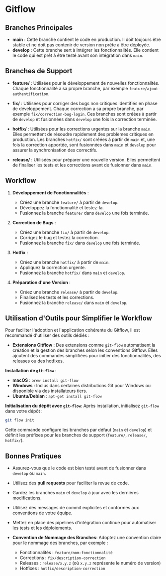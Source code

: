 # Gitflow

## Branches Principales

- **main** : Cette branche contient le code en production. Il doit toujours être stable et ne doit pas contenir de version non prête à être déployée.
- **develop** : Cette branche sert à intégrer les fonctionnalités. Elle contient le code qui est prêt à être testé avant son intégration dans `main`.

## Branches de Support

- **feature/** : Utilisées pour le développement de nouvelles fonctionnalités. Chaque fonctionnalité a sa propre branche, par exemple `feature/ajout-authentification`.
- **fix/** : Utilisées pour corriger des bugs non critiques identifiés en phase de développement. Chaque correction a sa propre branche, par exemple `fix/correction-bug-login`. Ces branches sont créées à partir de `develop` et fusionnées dans `develop` une fois la correction terminée.
- **hotfix/** : Utilisées pour les corrections urgentes sur la branche `main`. Elles permettent de résoudre rapidement des problèmes critiques en production. Les branches `hotfix/` sont créées à partir de `main` et, une fois la correction apportée, sont fusionnées dans `main` et `develop` pour assurer la synchronisation des correctifs.

- **release/** : Utilisées pour préparer une nouvelle version. Elles permettent de finaliser les tests et les corrections avant de fusionner dans `main`.

## Workflow

1. **Développement de Fonctionnalités** :
   - Créez une branche `feature/` à partir de `develop`.
   - Développez la fonctionnalité et testez-la.
   - Fusionnez la branche `feature/` dans `develop` une fois terminée.

2. **Correction de Bugs** :
   - Créez une branche `fix/` à partir de `develop`.
   - Corrigez le bug et testez la correction.
   - Fusionnez la branche `fix/` dans `develop` une fois terminée.

3. **Hotfix** :
   - Créez une branche `hotfix/` à partir de `main`.
   - Appliquez la correction urgente.
   - Fusionnez la branche `hotfix/` dans `main` et `develop`.

4. **Préparation d'une Version** :
   - Créez une branche `release/` à partir de `develop`.
   - Finalisez les tests et les corrections.
   - Fusionnez la branche `release/` dans `main` et `develop`.

## Utilisation d'Outils pour Simplifier le Workflow

Pour faciliter l'adoption et l'application cohérente du Gitflow, il est recommandé d'utiliser des outils dédiés :

- **Extensions Gitflow** : Des extensions comme `git-flow` automatisent la création et la gestion des branches selon les conventions Gitflow. Elles ajoutent des commandes simplifiées pour initier des fonctionnalités, des releases ou des hotfixes.

**Installation de `git-flow`** :
- **macOS** : `brew install git-flow`
- **Windows** : Inclus dans certaines distributions Git pour Windows ou disponible via des installateurs tiers.
- **Ubuntu/Debian** : `apt-get install git-flow`

**Initialisation du dépôt avec `git-flow`**:
Après installation, initialisez `git-flow` dans votre dépôt :

```bash
git flow init
```

Cette commande configure les branches par défaut (`main` et `develop`) et définit les préfixes pour les branches de support (`feature/`, `release/`, `hotfix/`).

## Bonnes Pratiques

- Assurez-vous que le code est bien testé avant de fusionner dans `develop` ou `main`.
- Utilisez des **pull requests** pour faciliter la revue de code.
- Gardez les branches `main` et `develop` à jour avec les dernières modifications.
- Utilisez des messages de commit explicites et conformes aux conventions de votre équipe.
- Mettez en place des pipelines d'intégration continue pour automatiser les tests et les déploiements.

- **Convention de Nommage des Branches**:
    Adoptez une convention claire pour le nommage des branches, par exemple :
    - Fonctionnalités : `feature/nom-fonctionnalité`
    - Corrections : `fix/description-correction`
    - Releases : `release/x.y.z` (où `x.y.z` représente le numéro de version)
    - Hotfixes : `hotfix/description-correction`
